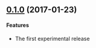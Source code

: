 ## [0.1.0](https://github.com/twada/chai-to-assert/releases/tag/v0.1.0) (2017-01-23)


#### Features

  * The first experimental release
